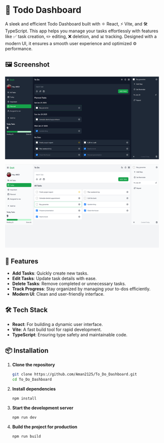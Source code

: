 # 📝 Todo Dashboard  

A sleek and efficient Todo Dashboard built with ⚛️ React, ⚡ Vite, and 🛠️ TypeScript. This app helps you manage your tasks effortlessly with features like ✅ task creation, ✏️ editing, ❌ deletion, and 📊 tracking. Designed with a modern UI, it ensures a smooth user experience and optimized ⚙️ performance.  
## 🖼️ Screenshot  
![Screenshot](src/Screenshot%202025-01-24%20175017.png) 

![Screenshot](src/Screenshot%202025-01-24%20175036.png)  

## 🚀 Features  
- **Add Tasks**: Quickly create new tasks.  
- **Edit Tasks**: Update task details with ease.  
- **Delete Tasks**: Remove completed or unnecessary tasks.  
- **Track Progress**: Stay organized by managing your to-dos efficiently.  
- **Modern UI**: Clean and user-friendly interface.  

## 🛠️ Tech Stack  
- **React**: For building a dynamic user interface.  
- **Vite**: A fast build tool for rapid development.  
- **TypeScript**: Ensuring type safety and maintainable code.  

## 📦 Installation  

1. **Clone the repository**  
   ```bash
   git clone https://github.com/Aman2125/To_Do_Dashboard.git
   cd To_Do_Dashboard

2. **Install dependencies**  
   ```bash
   npm install

3. **Start the development server**  
   ```bash
   npm run dev

4. **Build the project for production**  
   ```bash
   npm run build
